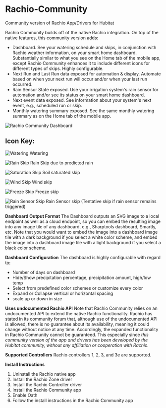 # Rachio-Community
Community version of Rachio App/Drivers for Hubitat

Rachio Community builds off of the native Rachio integration. On top of the native features, this community version adds:
* Dashboard. See your watering schedule and skips, in conjunction with Rachio weather information, on your smart home dashboard. Substantially similar to what you see on the Home tab of the mobile app, except Rachio Community enhances it to include different icons for different types of skips. Highly configurable.
* Next Run and Last Run data exposed for automation & display. Automate based on when your next run will occur and/or when your last run occurred.
* Rain Sensor State exposed. Use your irrigation system's rain sensor for automation and/or see its status on your smart home dashboard.
* Next event data exposed. See information about your system's next event, e.g., scheduled run or skip.
* Monthly watering summary exposed. See the same monthly watering summary as on the Home tab of the mobile app.

![Rachio Community Dashboard](https://raw.githubusercontent.com/lnjustin/Rachio-Community/master/Images/Dashboard3.PNG)

## Icon Key:
![Watering](https://raw.githubusercontent.com/lnjustin/Rachio-Community/master/Images/water.JPG) Watering

![Rain Skip](https://raw.githubusercontent.com/lnjustin/Rachio-Community/master/Images/rain%20skip.JPG) Rain Skip due to predicted rain

![Saturation Skip](https://raw.githubusercontent.com/lnjustin/Rachio-Community/master/Images/saturation%20skip.JPG) Soil saturated skip

![Wind Skip](https://raw.githubusercontent.com/lnjustin/Rachio-Community/master/Images/Wind%20Skip.JPG) Wind skip

![Freeze Skip](https://raw.githubusercontent.com/lnjustin/Rachio-Community/master/Images/freeze%20skip.JPG) Freeze skip

![Rain Sensor Skip](https://raw.githubusercontent.com/lnjustin/Rachio-Community/master/Images/rain%20sensor%20skip.JPG) Rain Sensor skip
(Tentative skip if rain sensor remains triggered)

**Dashboard Output Format**
The Dashboard outputs an SVG image to a local endpoint as well as a cloud endpoint, so you can embed the resulting image into any image tile of any dashboard, e.g., Sharptools dashboard, Smartly, etc. Note that you would want to embed the image into a dashboard image tile with a dark background if you select a white color scheme, and embed the image into a dashboard image tile with a light background if you select a black color scheme.

**Dashboard Configuration**
The dashboard is highly configurable with regard to:
* Number of days on dashboard
* Hide/Show precipitation percentage, precipitation amount, high/low temp
* Select from predefined color schemes or customize every color
* Expand or Collapse vertical or horizontal spacing
* scale up or down in size

**Uses undocumented Rachio API**
Note that Rachio Community relies on an undocumented API to extend the native Rachio functionality. Rachio has stated in its community forum that, although use of the undocumented API is allowed, there is no guarantee about its availability, meaning it could change without notice at any time. Accordingly, the expanded functionality in Rachio Community cannot be guaranteed. This especially since *this community version of the app and drivers has been developed by the Hubitat community, without any affiliation or cooperation with Rachio.*

**Supported Controllers**
Rachio controllers 1, 2, 3, and 3e are supported.

**Install Instructions**
1. Uninstall the Rachio native app
2. Install the Rachio Zone driver
3. Install the Rachio Controller driver
4. Install the Rachio Community app
5. Enable Oath
6. Follow the install instructions in the Rachio Community app

